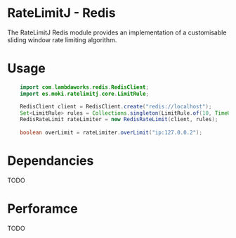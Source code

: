 RateLimitJ - Redis
==================

The RateLimitJ Redis module provides an implementation of a customisable sliding window rate limiting algorithm.
 

Usage
=====

```java
    import com.lambdaworks.redis.RedisClient;
    import es.moki.ratelimitj.core.LimitRule;

    RedisClient client = RedisClient.create("redis://localhost");
    Set<LimitRule> rules = Collections.singleton(LimitRule.of(10, TimeUnit.SECONDS, 5));
    RedisRateLimit rateLimiter = new RedisRateLimit(client, rules);
    
    boolean overLimit = rateLimiter.overLimit("ip:127.0.0.2");
```


Dependancies
============

TODO

Perforamce 
==========

TODO